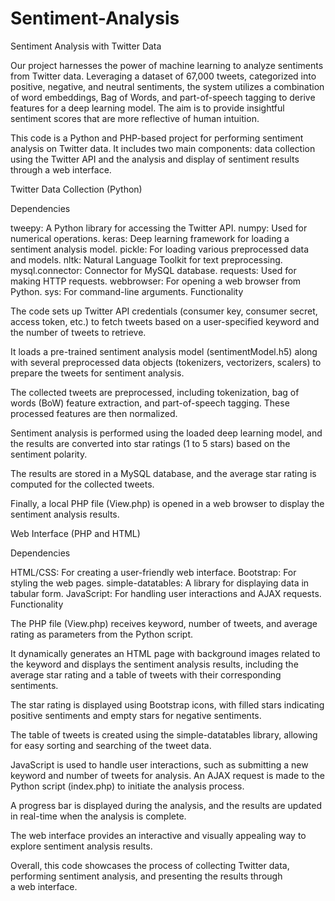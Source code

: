 # Sentiment-Analysis
Sentiment Analysis with Twitter Data

Our project harnesses the power of machine learning to analyze sentiments from Twitter data. Leveraging a dataset of 67,000 tweets, categorized into positive, negative, and neutral sentiments, the system utilizes a combination of word embeddings, Bag of Words, and part-of-speech tagging to derive features for a deep learning model. The aim is to provide insightful sentiment scores that are more reflective of human intuition.

This code is a Python and PHP-based project for performing sentiment analysis on Twitter data. It includes two main components: data collection using the Twitter API and the analysis and display of sentiment results through a web interface.

Twitter Data Collection (Python)

Dependencies

tweepy: A Python library for accessing the Twitter API.
numpy: Used for numerical operations.
keras: Deep learning framework for loading a sentiment analysis model.
pickle: For loading various preprocessed data and models.
nltk: Natural Language Toolkit for text preprocessing.
mysql.connector: Connector for MySQL database.
requests: Used for making HTTP requests.
webbrowser: For opening a web browser from Python.
sys: For command-line arguments.
Functionality

The code sets up Twitter API credentials (consumer key, consumer secret, access token, etc.) to fetch tweets based on a user-specified keyword and the number of tweets to retrieve.

It loads a pre-trained sentiment analysis model (sentimentModel.h5) along with several preprocessed data objects (tokenizers, vectorizers, scalers) to prepare the tweets for sentiment analysis.

The collected tweets are preprocessed, including tokenization, bag of words (BoW) feature extraction, and part-of-speech tagging. These processed features are then normalized.

Sentiment analysis is performed using the loaded deep learning model, and the results are converted into star ratings (1 to 5 stars) based on the sentiment polarity.

The results are stored in a MySQL database, and the average star rating is computed for the collected tweets.

Finally, a local PHP file (View.php) is opened in a web browser to display the sentiment analysis results.

Web Interface (PHP and HTML)

Dependencies

HTML/CSS: For creating a user-friendly web interface.
Bootstrap: For styling the web pages.
simple-datatables: A library for displaying data in tabular form.
JavaScript: For handling user interactions and AJAX requests.
Functionality

The PHP file (View.php) receives keyword, number of tweets, and average rating as parameters from the Python script.

It dynamically generates an HTML page with background images related to the keyword and displays the sentiment analysis results, including the average star rating and a table of tweets with their corresponding sentiments.

The star rating is displayed using Bootstrap icons, with filled stars indicating positive sentiments and empty stars for negative sentiments.

The table of tweets is created using the simple-datatables library, allowing for easy sorting and searching of the tweet data.

JavaScript is used to handle user interactions, such as submitting a new keyword and number of tweets for analysis. An AJAX request is made to the Python script (index.php) to initiate the analysis process.

A progress bar is displayed during the analysis, and the results are updated in real-time when the analysis is complete.

The web interface provides an interactive and visually appealing way to explore sentiment analysis results.

Overall, this code showcases the process of collecting Twitter data, performing sentiment analysis, and presenting the results through a web interface.
